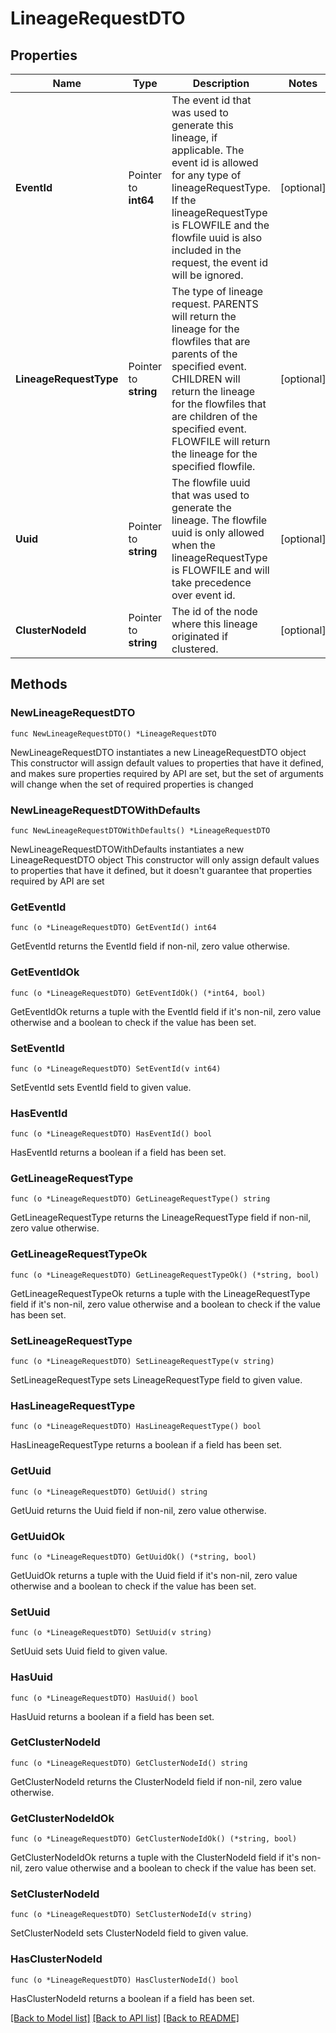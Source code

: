 # LineageRequestDTO

## Properties

Name | Type | Description | Notes
------------ | ------------- | ------------- | -------------
**EventId** | Pointer to **int64** | The event id that was used to generate this lineage, if applicable. The event id is allowed for any type of lineageRequestType. If the lineageRequestType is FLOWFILE and the flowfile uuid is also included in the request, the event id will be ignored. | [optional] 
**LineageRequestType** | Pointer to **string** | The type of lineage request. PARENTS will return the lineage for the flowfiles that are parents of the specified event. CHILDREN will return the lineage for the flowfiles that are children of the specified event. FLOWFILE will return the lineage for the specified flowfile. | [optional] 
**Uuid** | Pointer to **string** | The flowfile uuid that was used to generate the lineage. The flowfile uuid is only allowed when the lineageRequestType is FLOWFILE and will take precedence over event id. | [optional] 
**ClusterNodeId** | Pointer to **string** | The id of the node where this lineage originated if clustered. | [optional] 

## Methods

### NewLineageRequestDTO

`func NewLineageRequestDTO() *LineageRequestDTO`

NewLineageRequestDTO instantiates a new LineageRequestDTO object
This constructor will assign default values to properties that have it defined,
and makes sure properties required by API are set, but the set of arguments
will change when the set of required properties is changed

### NewLineageRequestDTOWithDefaults

`func NewLineageRequestDTOWithDefaults() *LineageRequestDTO`

NewLineageRequestDTOWithDefaults instantiates a new LineageRequestDTO object
This constructor will only assign default values to properties that have it defined,
but it doesn't guarantee that properties required by API are set

### GetEventId

`func (o *LineageRequestDTO) GetEventId() int64`

GetEventId returns the EventId field if non-nil, zero value otherwise.

### GetEventIdOk

`func (o *LineageRequestDTO) GetEventIdOk() (*int64, bool)`

GetEventIdOk returns a tuple with the EventId field if it's non-nil, zero value otherwise
and a boolean to check if the value has been set.

### SetEventId

`func (o *LineageRequestDTO) SetEventId(v int64)`

SetEventId sets EventId field to given value.

### HasEventId

`func (o *LineageRequestDTO) HasEventId() bool`

HasEventId returns a boolean if a field has been set.

### GetLineageRequestType

`func (o *LineageRequestDTO) GetLineageRequestType() string`

GetLineageRequestType returns the LineageRequestType field if non-nil, zero value otherwise.

### GetLineageRequestTypeOk

`func (o *LineageRequestDTO) GetLineageRequestTypeOk() (*string, bool)`

GetLineageRequestTypeOk returns a tuple with the LineageRequestType field if it's non-nil, zero value otherwise
and a boolean to check if the value has been set.

### SetLineageRequestType

`func (o *LineageRequestDTO) SetLineageRequestType(v string)`

SetLineageRequestType sets LineageRequestType field to given value.

### HasLineageRequestType

`func (o *LineageRequestDTO) HasLineageRequestType() bool`

HasLineageRequestType returns a boolean if a field has been set.

### GetUuid

`func (o *LineageRequestDTO) GetUuid() string`

GetUuid returns the Uuid field if non-nil, zero value otherwise.

### GetUuidOk

`func (o *LineageRequestDTO) GetUuidOk() (*string, bool)`

GetUuidOk returns a tuple with the Uuid field if it's non-nil, zero value otherwise
and a boolean to check if the value has been set.

### SetUuid

`func (o *LineageRequestDTO) SetUuid(v string)`

SetUuid sets Uuid field to given value.

### HasUuid

`func (o *LineageRequestDTO) HasUuid() bool`

HasUuid returns a boolean if a field has been set.

### GetClusterNodeId

`func (o *LineageRequestDTO) GetClusterNodeId() string`

GetClusterNodeId returns the ClusterNodeId field if non-nil, zero value otherwise.

### GetClusterNodeIdOk

`func (o *LineageRequestDTO) GetClusterNodeIdOk() (*string, bool)`

GetClusterNodeIdOk returns a tuple with the ClusterNodeId field if it's non-nil, zero value otherwise
and a boolean to check if the value has been set.

### SetClusterNodeId

`func (o *LineageRequestDTO) SetClusterNodeId(v string)`

SetClusterNodeId sets ClusterNodeId field to given value.

### HasClusterNodeId

`func (o *LineageRequestDTO) HasClusterNodeId() bool`

HasClusterNodeId returns a boolean if a field has been set.


[[Back to Model list]](../README.md#documentation-for-models) [[Back to API list]](../README.md#documentation-for-api-endpoints) [[Back to README]](../README.md)


